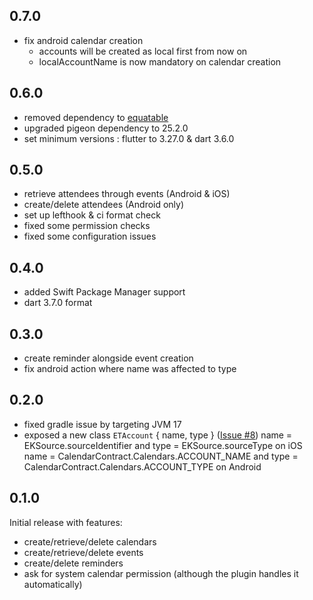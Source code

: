 ## 0.7.0
* fix android calendar creation
    * accounts will be created as local first from now on
    * localAccountName is now mandatory on calendar creation

## 0.6.0
* removed dependency to [equatable](https://pub.dev/packages/equatable)
* upgraded pigeon dependency to 25.2.0
* set minimum versions : flutter to 3.27.0 & dart 3.6.0 

## 0.5.0
* retrieve attendees through events (Android & iOS)
* create/delete attendees (Android only)
* set up lefthook & ci format check
* fixed some permission checks
* fixed some configuration issues

## 0.4.0

* added Swift Package Manager support
* dart 3.7.0 format

## 0.3.0

* create reminder alongside event creation
* fix android action where name was affected to type

## 0.2.0

* fixed gradle issue by targeting JVM 17
* exposed a new class `ETAccount` { name, type } ([Issue #8](https://github.com/sncf-connect-tech/eventide/issues/8))
    name = EKSource.sourceIdentifier and type = EKSource.sourceType on iOS
    name = CalendarContract.Calendars.ACCOUNT_NAME and type = CalendarContract.Calendars.ACCOUNT_TYPE on Android

## 0.1.0

Initial release with features:
* create/retrieve/delete calendars
* create/retrieve/delete events
* create/delete reminders
* ask for system calendar permission (although the plugin handles it automatically)